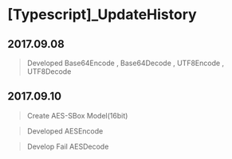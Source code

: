 # [Typescript]_UpdateHistory

2017.09.08
-
> Developed Base64Encode , Base64Decode , UTF8Encode , UTF8Decode

2017.09.10
-
> Create AES-SBox Model(16bit)

> Developed AESEncode

> Develop Fail AESDecode
